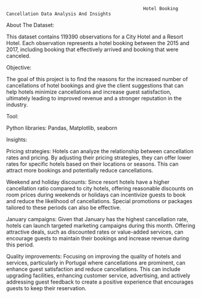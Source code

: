                                                        Hotel Booking Cancellation Data Analysis And Insights
About The Dataset: 

This dataset contains 119390 observations for a City Hotel and a Resort Hotel. Each observation represents a hotel booking between the 2015 and 2017, including booking that effectively arrived and booking that were canceled.

Objective: 

The goal of this project is to find the reasons for the increased number of cancellations of hotel bookings and give the client suggestions that can help hotels minimize cancellations and increase guest satisfaction, ultimately leading to improved revenue and a stronger reputation in the industry. 

Tool:  

Python libraries: Pandas, Matplotlib, seaborn  

Insights: 

Pricing strategies: Hotels can analyze the relationship between cancellation rates and pricing. By adjusting their pricing strategies, they can offer lower rates for specific hotels based on their locations or seasons. This can attract more bookings and potentially reduce cancellations. 

 

Weekend and holiday discounts: Since resort hotels have a higher cancellation ratio compared to city hotels, offering reasonable discounts on room prices during weekends or holidays can incentivize guests to book and reduce the likelihood of cancellations. Special promotions or packages tailored to these periods can also be effective. 

 

January campaigns: Given that January has the highest cancellation rate, hotels can launch targeted marketing campaigns during this month. Offering attractive deals, such as discounted rates or value-added services, can encourage guests to maintain their bookings and increase revenue during this period.  

 

Quality improvements: Focusing on improving the quality of hotels and services, particularly in Portugal where cancellations are prominent, can enhance guest satisfaction and reduce cancellations. This can include upgrading facilities, enhancing customer service, advertising, and actively addressing guest feedback to create a positive experience that encourages guests to keep their reservation. 

 
